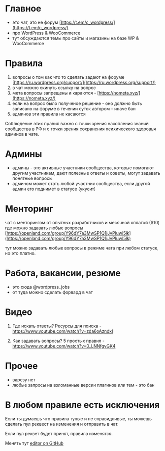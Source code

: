 # Главное

- это чат, это не форум [https://t.em/c_wordpress/](https://t.em/c_wordpress/) 
- про WordPress & WooCommerce
- тут обсуждаются темы про сайты и магазины на базе WP & WooCommerce

# Правила

1. вопросы о том как что то сделать задают на форуме [https://ru.wordpress.org/support/](https://ru.wordpress.org/support/)
2. в чат можно скинуть ссылку на вопрос
3. мета вопросы запрещены и караются - [https://nometa.xyz/](https://nometa.xyz/)
4. если на вопрос было полученое решение - оно должно быть записано на форуме в течении суток автором - иначе бан
5. админов эти правила не касаются

Соблюдение этих правил важно с точки зрения накопления знаний сообщества в РФ и с точки зрения сохранения психического здоровья админов в чате.

# Админы

- админы - это активные участники сообщества, которые помогают другим участникам, дают полезные ответы и советы, могут задавать понятные вопросы
- админом может стать любой участник сообщества, если другой админ его поднимет в статусе (укусит)

# Менторинг

чат с менторингом от опытных разработчиков и месячной оплатой ($10) где можно задавать любые вопросы [https://openland.com/group/Y96dY7a3MwSP1Q1jJvPluwl5lk](https://openland.com/group/Y96dY7a3MwSP1Q1jJvPluwl5lk)

тут можно задавать любые вопросы в режиме чата при любом статусе, но это платно.


# Работа, вакансии, резюме

- это сюда @wordpress_jobs
- от туда можно сделать форвард в чат

# Видео

1. Где искать ответы? Ресурсы для поиска - https://www.youtube.com/watch?v=zda6oAzndxI

2. Как задавать вопросы? 5 простых правил - https://www.youtube.com/watch?v=0_LNNfgvGK4

# Прочее
- варезу нет
- любые запросы на взломанные версии плагинов или тем - это бан

# В любом правиле есть исключения

Если ты думаешь что правила тупые и не справидливые, ты можешь сделать пул реквест на изменения и отправить в чат.

Если пул реквет будет принят, правила изменятся.

Менять тут [editor on GitHub](https://github.com/woowpru/woowpru.github.io/edit/main/docs/index.md) 
